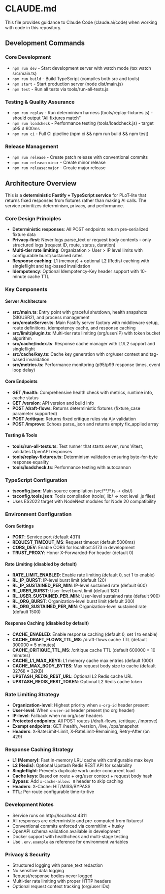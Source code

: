 # CLAUDE.md

This file provides guidance to Claude Code (claude.ai/code) when working with code in this repository.

## Development Commands

### Core Development
- `npm run dev` - Start development server with watch mode (tsx watch src/main.ts)
- `npm run build` - Build TypeScript (compiles both src and tools)
- `npm start` - Start production server (node dist/main.js)
- `npm test` - Run all tests via tools/run-all-tests.js

### Testing & Quality Assurance
- `npm run replay` - Run determinism harness (tools/replay-fixtures.js) - should output "All fixtures match"
- `npm run loadcheck` - Performance testing (tools/loadcheck.js) - target p95 ≤ 600ms
- `npm run ci` - Full CI pipeline (npm ci && npm run build && npm test)

### Release Management
- `npm run release` - Create patch release with conventional commits
- `npm run release:minor` - Create minor release
- `npm run release:major` - Create major release

## Architecture Overview

This is a **deterministic Fastify + TypeScript service** for PLoT-lite that returns fixed responses from fixtures rather than making AI calls. The service prioritizes determinism, privacy, and performance.

### Core Design Principles
- **Deterministic responses**: All POST endpoints return pre-serialized fixture data
- **Privacy-first**: Never logs parse_text or request body contents - only structured logs (request ID, route, status, duration)
- **Multi-tier rate limiting**: Organization > User > IP level limits with configurable burst/sustained rates
- **Response caching**: L1 (memory) + optional L2 (Redis) caching with singleflight and tag-based invalidation
- **Idempotency**: Optional Idempotency-Key header support with 10-minute cache TTL

### Key Components

#### Server Architecture
- **src/main.ts**: Entry point with graceful shutdown, health snapshots (SIGUSR2), and process management
- **src/createServer.ts**: Main Fastify server factory with middleware setup, route definitions, idempotency cache, and response caching
- **src/limit/plugin.ts**: Multi-tier rate limiting (org/user/IP) with token bucket algorithm
- **src/cache/index.ts**: Response cache manager with L1/L2 support and singleflight
- **src/cache/key.ts**: Cache key generation with org/user context and tag-based invalidation
- **src/metrics.ts**: Performance monitoring (p95/p99 response times, event loop delay)

#### Core Endpoints
- **GET /health**: Comprehensive health check with metrics, runtime info, cache status
- **GET /version**: API version and build info
- **POST /draft-flows**: Returns deterministic fixtures (fixture_case parameter supported)
- **POST /critique**: Returns fixed critique rules via Ajv validation
- **POST /improve**: Echoes parse_json and returns empty fix_applied array

#### Testing & Tools
- **tools/run-all-tests.ts**: Test runner that starts server, runs Vitest, validates OpenAPI responses
- **tools/replay-fixtures.ts**: Determinism validation ensuring byte-for-byte response equality
- **tools/loadcheck.ts**: Performance testing with autocannon

### TypeScript Configuration
- **tsconfig.json**: Main source compilation (src/**/*.ts → dist/)
- **tsconfig.tools.json**: Tools compilation (tools/, lib/ → root level .js files)
- Uses ES2022 target with NodeNext modules for Node 20 compatibility

### Environment Configuration

#### Core Settings
- **PORT**: Service port (default 4311)
- **REQUEST_TIMEOUT_MS**: Request timeout (default 5000ms)
- **CORS_DEV**: Enable CORS for localhost:5173 in development
- **TRUST_PROXY**: Honor X-Forwarded-For header (default 0)

#### Rate Limiting (disabled by default)
- **RATE_LIMIT_ENABLED**: Enable rate limiting (default 0, set 1 to enable)
- **RL_IP_BURST**: IP-level burst limit (default 120)
- **RL_IP_SUSTAINED_PER_MIN**: IP-level sustained rate (default 600)
- **RL_USER_BURST**: User-level burst limit (default 180)
- **RL_USER_SUSTAINED_PER_MIN**: User-level sustained rate (default 900)
- **RL_ORG_BURST**: Organization-level burst limit (default 300)
- **RL_ORG_SUSTAINED_PER_MIN**: Organization-level sustained rate (default 1500)

#### Response Caching (disabled by default)
- **CACHE_ENABLED**: Enable response caching (default 0, set 1 to enable)
- **CACHE_DRAFT_FLOWS_TTL_MS**: /draft-flows cache TTL (default 300000 = 5 minutes)
- **CACHE_CRITIQUE_TTL_MS**: /critique cache TTL (default 600000 = 10 minutes)
- **CACHE_L1_MAX_KEYS**: L1 memory cache max entries (default 1000)
- **CACHE_MAX_BODY_BYTES**: Max request body size to cache (default 32768 = 32KB)
- **UPSTASH_REDIS_REST_URL**: Optional L2 Redis cache URL
- **UPSTASH_REDIS_REST_TOKEN**: Optional L2 Redis cache token

### Rate Limiting Strategy
- **Organization-level**: Highest priority when `x-org-id` header present
- **User-level**: When `x-user-id` header present (no org header)
- **IP-level**: Fallback when no org/user headers
- **Protected endpoints**: All POST routes (/draft-flows, /critique, /improve)
- **Exempt endpoints**: GET /health, /version, /live, /ops/snapshot
- **Headers**: X-RateLimit-Limit, X-RateLimit-Remaining, Retry-After (on 429)

### Response Caching Strategy
- **L1 (Memory)**: Fast in-memory LRU cache with configurable max keys
- **L2 (Redis)**: Optional Upstash Redis REST API for scalability
- **Singleflight**: Prevents duplicate work under concurrent load
- **Cache keys**: Based on route + org/user context + request body hash
- **Bypass**: Add `x-cache-allow: 0` header to skip caching
- **Headers**: X-Cache: HIT/MISS/BYPASS
- **TTL**: Per-route configurable time-to-live

### Development Notes
- Service runs on http://localhost:4311
- All responses are deterministic and pre-computed from fixtures/
- Conventional commits enforced via commitlint + husky
- OpenAPI schema validation available in development
- Docker support with healthcheck and multi-stage testing
- Use `.env.example` as reference for environment variables

### Privacy & Security
- Structured logging with parse_text redaction
- No sensitive data logging
- Request/response bodies never logged
- Multi-tier rate limiting with proper HTTP headers
- Optional request context tracking (org/user IDs)